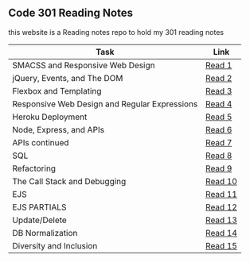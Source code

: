 ## Code 301 Reading Notes

this website is a Reading notes repo to hold my 301 reading notes 

| Task  |  Link |
|---|---|
| SMACSS and Responsive Web Design | [Read 1](https://osamahanoun.github.io/reading-notes-repository/class-01)  |
| jQuery, Events, and The DOM | [Read 2](https://osamahanoun.github.io/reading-notes-repository/class-02) |
| Flexbox and Templating | [Read 3](https://osamahanoun.github.io/reading-notes-repository/class-03) |
| Responsive Web Design and Regular Expressions |[Read 4](https://osamahanoun.github.io/reading-notes-repository/class-04)|
| Heroku Deployment |[Read 5](https://osamahanoun.github.io/reading-notes-repository/class-05)|
| Node, Express, and APIs |[Read 6](https://osamahanoun.github.io/reading-notes-repository/class-06)|
| APIs continued |[Read 7](https://osamahanoun.github.io/reading-notes-repository/class-07)|
| SQL |[Read 8](https://osamahanoun.github.io/reading-notes-repository/class-08)|
| Refactoring |[Read 9](https://osamahanoun.github.io/reading-notes-repository/class-09)|
| The Call Stack and Debugging |[Read 10](https://osamahanoun.github.io/reading-notes-repository/class-10)|
| EJS |[Read 11](https://osamahanoun.github.io/reading-notes-repository/class-11)|
| EJS PARTIALS |[Read 12](https://osamahanoun.github.io/reading-notes-repository/class-12)|
| Update/Delete |[Read 13](https://osamahanoun.github.io/reading-notes-repository/class-13)|
|DB Normalization |[Read 14](https://osamahanoun.github.io/reading-notes-repository/class-14)|
| Diversity and Inclusion |[Read 15](https://osamahanoun.github.io/reading-notes-repository/class-15)|

